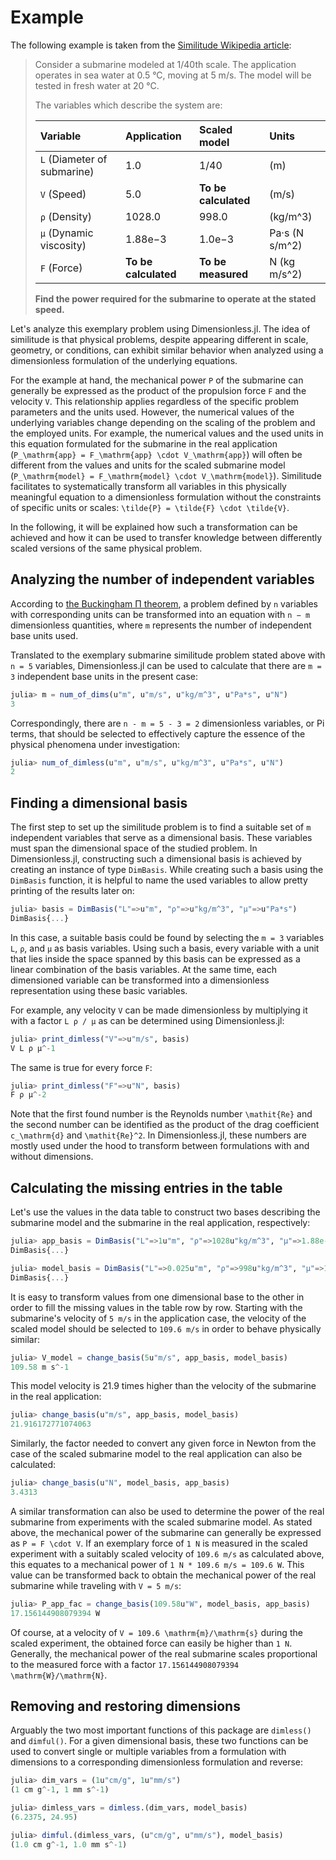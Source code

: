 # Example
The following example is taken from the [Similitude Wikipedia article](https://en.wikipedia.org/wiki/Similitude_(model)):

>Consider a submarine modeled at 1/40th scale. The application operates in sea water at 0.5 °C, moving at 5 m/s. The model will be tested in fresh water at 20 °C. 
>
> The variables which describe the system are:
>
> Variable                       | Application          | Scaled model          |Units
>:-------------------------------|:---------------------|:----------------------|:-------------
> ``L`` (Diameter of submarine)  | 1.0                  | 1/40                  | (m)
> ``V`` (Speed)                  | 5.0                  | **To be calculated**  | (m/s)
> ``ρ`` (Density)                | 1028.0               | 998.0                 | (kg/m^3)
> ``μ`` (Dynamic viscosity)      | 1.88e−3              | 1.0e−3                | Pa·s (N s/m^2)
> ``F`` (Force)                  | **To be calculated** | **To be measured**    | N (kg m/s^2)
>
> **Find the power required for the submarine to operate at the stated speed.**

Let's analyze this exemplary problem using Dimensionless.jl. The idea of similitude is that physical problems, despite appearing different in scale, geometry, or conditions, can exhibit similar behavior when analyzed using a dimensionless formulation of the underlying equations.   

For the example at hand, the mechanical power `P` of the submarine can generally be expressed as the product of the propulsion force `F` and the velocity `V`. 
This relationship applies regardless of the specific problem parameters and the units used. However, the numerical values of the underlying variables change depending on the scaling of the problem and the employed units. For example, the numerical values and the used units in this equation formulated for the submarine in the real application (``P_\mathrm{app} = F_\mathrm{app} \cdot V_\mathrm{app}``) will often be different from the values and units for the scaled submarine model (``P_\mathrm{model} = F_\mathrm{model} \cdot V_\mathrm{model}``). Similitude facilitates to systematically transform all variables in this physically meaningful equation to a dimensionless formulation without the constraints of specific units or scales: ``\tilde{P} = \tilde{F} \cdot \tilde{V}``. 

In the following, it will be explained how such a transformation can be achieved and how it can be used to transfer knowledge between differently scaled versions of the same physical problem.   

## Analyzing the number of independent variables 
According to [the Buckingham Π theorem](https://en.wikipedia.org/wiki/Buckingham_%CF%80_theorem), a problem defined by `n` variables with corresponding units can be transformed into an equation with `n − m` dimensionless quantities, where `m` represents the number of independent base units used. 

Translated to the exemplary submarine similitude problem stated above with `n = 5` variables, Dimensionless.jl can be used to calculate that there are `m = 3` independent base units in the present case:
```julia
julia> m = num_of_dims(u"m", u"m/s", u"kg/m^3", u"Pa*s", u"N")
3
```

Correspondingly, there are `n - m = 5 - 3 = 2` dimensionless variables, or Pi terms, that should be selected to effectively capture the essence of the physical phenomena under investigation: 
```julia
julia> num_of_dimless(u"m", u"m/s", u"kg/m^3", u"Pa*s", u"N")
2
```

## Finding a dimensional basis
The first step to set up the similitude problem is to find a suitable set of `m` independent variables that serve as a dimensional basis. These variables must span the dimensional space of the studied problem. 
In Dimensionless.jl, constructing such a dimensional basis is achieved by creating an instance of type `DimBasis`. While creating such a basis using the `DimBasis` function, it is helpful to name the used variables to allow pretty printing of the results later on:
```julia
julia> basis = DimBasis("L"=>u"m", "ρ"=>u"kg/m^3", "μ"=>u"Pa*s") 
DimBasis{...}
```
In this case, a suitable basis could be found by selecting the `m = 3` variables `L`, `ρ`, and `μ` as basis variables. Using such a basis, every variable with a unit that lies inside the space spanned by this basis can be expressed as a linear combination of the basis variables. At the same time, each dimensioned variable can be transformed into a dimensionless representation using these basic variables. 

For example, any velocity `V` can be made dimensionless by multiplying it with a factor `L ρ / μ` as can be determined using Dimensionless.jl:  
```julia
julia> print_dimless("V"=>u"m/s", basis)
V L ρ μ^-1
```

The same is true for every force `F`:
```julia
julia> print_dimless("F"=>u"N", basis)
F ρ μ^-2
```
Note that the first found number is the Reynolds number ``\mathit{Re}`` and the second number can be identified as the product of the drag coefficient ``c_\mathrm{d}`` and ``\mathit{Re}^2``. In Dimensionless.jl, these numbers are mostly used under the hood to transform between formulations with and without dimensions.  

## Calculating the missing entries in the table
Let's use the values in the data table to construct two bases describing the submarine model and the submarine in the real application, respectively:
```julia
julia> app_basis = DimBasis("L"=>1u"m", "ρ"=>1028u"kg/m^3", "μ"=>1.88e-3u"Pa*s")
DimBasis{...}

julia> model_basis = DimBasis("L"=>0.025u"m", "ρ"=>998u"kg/m^3", "μ"=>1e-3u"Pa*s")
DimBasis{...}
```

It is easy to transform values from one dimensional base to the other in order to fill the missing values in the table row by row. Starting with the submarine's velocity of `5 m/s` in the application case, the velocity of the scaled model should be selected to `109.6 m/s` in order to behave physically similar: 
```julia
julia> V_model = change_basis(5u"m/s", app_basis, model_basis)
109.58 m s^-1
```
This model velocity is 21.9 times higher than the velocity of the submarine in the real application:
```julia
julia> change_basis(u"m/s", app_basis, model_basis)
21.916172771074063
```

Similarly, the factor needed to convert any given force in Newton from the case of the scaled submarine model to the real application can also be calculated: 
```julia
julia> change_basis(u"N", model_basis, app_basis)
3.4313
```

A similar transformation can also be used to determine the power of the real submarine from experiments with the scaled submarine model. As stated above, the mechanical power of the submarine can generally be expressed as ``P = F \cdot V``. If an exemplary force of `1 N` is measured in the scaled experiment with a suitably scaled velocity of `109.6 m/s` as calculated above, this equates to a mechanical power of `1 N * 109.6 m/s = 109.6 W`. This value can be transformed back to obtain the mechanical power of the real submarine while traveling with `V = 5 m/s`:  
```julia
julia> P_app_fac = change_basis(109.58u"W", model_basis, app_basis)
17.156144908079394 W
```
Of course, at a velocity of ``V = 109.6 \mathrm{m}/\mathrm{s}`` during the scaled experiment, the obtained force can easily be higher than `1 N`. Generally, the mechanical power of the real submarine scales proportional to the measured force with a factor ``17.156144908079394 \mathrm{W}/\mathrm{N}``. 

## Removing and restoring dimensions
Arguably the two most important functions of this package are `dimless()` and `dimful()`. For a given dimensional basis, these two functions can be used to convert single or multiple variables from a formulation with dimensions to a corresponding dimensionless formulation and reverse: 
```julia
julia> dim_vars = (1u"cm/g", 1u"mm/s")
(1 cm g^-1, 1 mm s^-1)

julia> dimless_vars = dimless.(dim_vars, model_basis)
(6.2375, 24.95)

julia> dimful.(dimless_vars, (u"cm/g", u"mm/s"), model_basis)
(1.0 cm g^-1, 1.0 mm s^-1)
```
